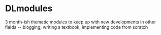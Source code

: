 # DLmodules
3 month-ish thematic modules to keep up with new developments in other fields -- blogging, writing a textbook, implementing code from scratch
